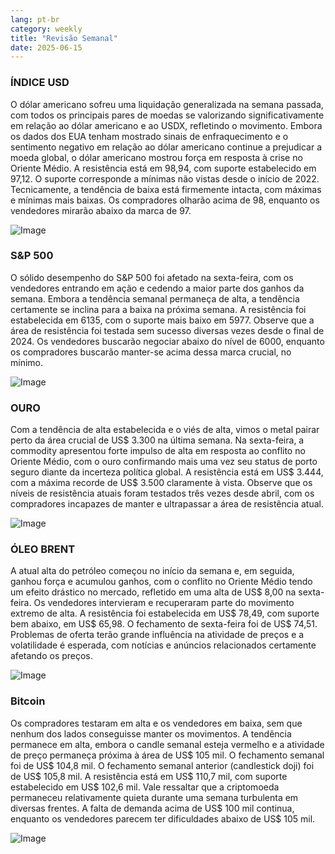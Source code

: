 ```yaml
---
lang: pt-br
category: weekly
title: "Revisão Semanal"
date: 2025-06-15
---
```


### ÍNDICE USD

O dólar americano sofreu uma liquidação generalizada na semana passada, com todos os principais pares de moedas se valorizando significativamente em relação ao dólar americano e ao USDX, refletindo o movimento. Embora os dados dos EUA tenham mostrado sinais de enfraquecimento e o sentimento negativo em relação ao dólar americano continue a prejudicar a moeda global, o dólar americano mostrou força em resposta à crise no Oriente Médio. A resistência está em 98,94, com suporte estabelecido em 97,12. O suporte corresponde a mínimas não vistas desde o início de 2022. Tecnicamente, a tendência de baixa está firmemente intacta, com máximas e mínimas mais baixas. Os compradores olharão acima de 98, enquanto os vendedores mirarão abaixo da marca de 97.

![Image](https://markleighedu.github.io/img/Jun-2025/15-Jun-2025/usdindex.jpg)

### S&P 500

O sólido desempenho do S&P 500 foi afetado na sexta-feira, com os vendedores entrando em ação e cedendo a maior parte dos ganhos da semana. Embora a tendência semanal permaneça de alta, a tendência certamente se inclina para a baixa na próxima semana. A resistência foi estabelecida em 6135, com o suporte mais baixo em 5977. Observe que a área de resistência foi testada sem sucesso diversas vezes desde o final de 2024. Os vendedores buscarão negociar abaixo do nível de 6000, enquanto os compradores buscarão manter-se acima dessa marca crucial, no mínimo.

![Image](https://markleighedu.github.io/img/Jun-2025/15-Jun-2025/sp500.jpg)

### OURO

Com a tendência de alta estabelecida e o viés de alta, vimos o metal pairar perto da área crucial de US$ 3.300 na última semana. Na sexta-feira, a commodity apresentou forte impulso de alta em resposta ao conflito no Oriente Médio, com o ouro confirmando mais uma vez seu status de porto seguro diante da incerteza política global. A resistência está em US$ 3.444, com a máxima recorde de US$ 3.500 claramente à vista. Observe que os níveis de resistência atuais foram testados três vezes desde abril, com os compradores incapazes de manter e ultrapassar a área de resistência atual.

![Image](https://markleighedu.github.io/img/Jun-2025/15-Jun-2025/gold.jpg)

### ÓLEO BRENT

A atual alta do petróleo começou no início da semana e, em seguida, ganhou força e acumulou ganhos, com o conflito no Oriente Médio tendo um efeito drástico no mercado, refletido em uma alta de US$ 8,00 na sexta-feira. Os vendedores intervieram e recuperaram parte do movimento extremo de alta. A resistência foi estabelecida em US$ 78,49, com suporte bem abaixo, em US$ 65,98. O fechamento de sexta-feira foi de US$ 74,51. Problemas de oferta terão grande influência na atividade de preços e a volatilidade é esperada, com notícias e anúncios relacionados certamente afetando os preços.

![Image](https://markleighedu.github.io/img/Jun-2025/15-Jun-2025/brentoil.jpg)

### Bitcoin

Os compradores testaram em alta e os vendedores em baixa, sem que nenhum dos lados conseguisse manter os movimentos. A tendência permanece em alta, embora o candle semanal esteja vermelho e a atividade de preço permaneça próxima à área de US$ 105 mil. O fechamento semanal foi de US$ 104,8 mil. O fechamento semanal anterior (candlestick doji) foi de US$ 105,8 mil. A resistência está em US$ 110,7 mil, com suporte estabelecido em US$ 102,6 mil. Vale ressaltar que a criptomoeda permaneceu relativamente quieta durante uma semana turbulenta em diversas frentes. A falta de demanda acima de US$ 100 mil continua, enquanto os vendedores parecem ter dificuldades abaixo de US$ 105 mil.

![Image](https://markleighedu.github.io/img/Jun-2025/15-Jun-2025/bitcoin.jpg)

